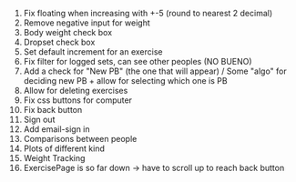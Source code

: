 1. Fix floating when increasing with +-5 (round to nearest 2 decimal)
2. Remove negative input for weight
3. Body weight check box
4. Dropset check box
5. Set default increment for an exercise
6. Fix filter for logged sets, can see other peoples (NO BUENO)
7. Add a check for "New PB" (the one that will appear) / Some "algo" for deciding new PB + allow for selecting which one is PB
8. Allow for deleting exercises
9. Fix css buttons for computer
10. Fix back button
11. Sign out
12. Add email-sign in
13. Comparisons between people
14. Plots of different kind
15. Weight Tracking
16. ExercisePage is so far down -> have to scroll up to reach back button
